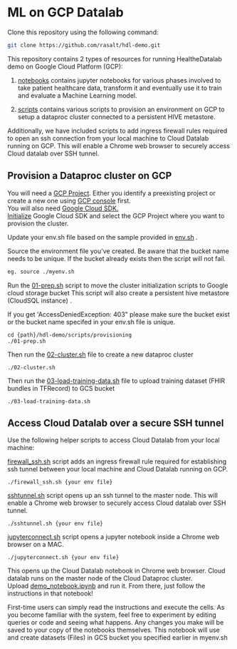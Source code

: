 # ML on GCP Datalab

Clone this repository using the following command:
```bash
git clone https://github.com/rasalt/hdl-demo.git
```

This repository contains 2 types of resources for running HealtheDatalab demo on Google Cloud Platform (GCP):  

1. [notebooks](https://github.com/rasalt/hdl-demo/tree/master/notebooks "Jupyter Notebooks") contains jupyter notebooks for various phases involved to take patient healthcare data, transform it and eventually use it to train and evaluate a Machine Learning model.  

2. [scripts](https://github.com/rasalt/hdl-demo/tree/master/scripts "Shell scripts") contains various scripts to provision an environment on GCP to setup a dataproc cluster connected to a persistent HIVE metastore.  

Additionally, we have included scripts to add ingress firewall rules required to open an ssh connection from your local machine to Cloud Datalab running on GCP. This will enable a Chrome web browser to securely access Cloud datalab over SSH tunnel.  

## Provision a Dataproc cluster on GCP

You will need a [GCP Project](https://cloud.google.com/storage/docs/projects). Either you identify a preexisting project or create a new one using [GCP console](https://cloud.google.com/compute/docs/console) first.  
You will also need [Google Cloud SDK.](https://cloud.google.com/sdk/install)  
[Initialize](https://cloud.google.com/sdk/docs/initializing) Google Cloud SDK and select the GCP Project where you want to provision the cluster.

Update your env.sh file based on the sample provided in [env.sh]( ./scripts/provisioning/env.sh) .  

Source the environment file you've created. Be aware that the bucket name needs to be unique. If the bucket already exists then the script will not fail.

```bash
eg. source ./myenv.sh
```

Run the [01-prep.sh](./scripts/provisioning/01-prep.sh) script to move the cluster initialization scripts to Google cloud storage bucket
This script will also create a persistent hive metastore (CloudSQL instance) .

If you get 'AccessDeniedException: 403" please make sure the bucket exist or the bucket name specifed in your env.sh file is unique.

```
cd {path}/hdl-demo/scripts/provisioning
./01-prep.sh
```

Then run the [02-cluster.sh](./scripts/provisioning/02-cluster.sh) file to create a new dataproc cluster
```
./02-cluster.sh
```

Then run the [03-load-training-data.sh](./scripts/provisioning/03-load-training-data.sh) file to upload training dataset (FHIR bundles in TFRecord) to GCS bucket
```
./03-load-training-data.sh
```

## Access Cloud Datalab over a secure SSH tunnel
Use the following helper scripts to access Cloud Datalab from your local machine:  

[firewall_ssh.sh](./scripts/provisioning/firewall_ssh.sh) script adds an ingress firewall rule required for establishing ssh tunnel between your local machine and Cloud Datalab running on GCP.  
```
./firewall_ssh.sh {your env file}
```

[sshtunnel.sh](./scripts/provisioning/sshtunnel.sh) script opens up an ssh tunnel to the master node. This will enable a Chrome web browser to securely access Cloud datalab over SSH tunnel.
```
./sshtunnel.sh {your env file}
```

[jupyterconnect.sh](./scripts/provisioning/jupyterconnect.sh) script opens a jupyter notebook inside a Chrome web browser on a MAC.  
```
./jupyterconnect.sh {your env file}
```
This opens up the Cloud Datalab notebook in Chrome web browser. Cloud datalab runs on the master node of the Cloud Dataproc cluster.  
Upload [demo_notebook.ipynb](./notebooks/demo_notebook.ipynb) and run it. From there, just follow the instructions in that notebook!

First-time users can simply read the instructions and execute the cells. As you become familiar with the system, feel free to experiment by editing queries or code and seeing what happens. Any changes you make will be saved to your copy of the notebooks themselves. This notebook will use and create datasets (Files) in GCS bucket you specified earlier in myenv.sh
